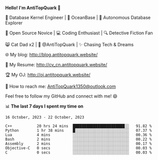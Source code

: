 
**Hello! I'm AntiTopQuark 👋**

🔧 Database Kernel Engineer | 🌊 OceanBase | 🤖 Autonomous Database Explorer

🌱 Open Source Novice | 💻 Coding Enthusiast | 🔍 Detective Fiction Fan

😸 Cat Dad x2 | 🎉 @AntiTopQuark | ✨ Chasing Tech & Dreams

🌐 My blog: http://blog.antitopquark.website/

📄 My Resume: http://cv_cn.antitopquark.website/

🏆 My OJ: http://oj.antitopquark.website/

📧 How to reach me: AntiTopQuark1350@outlook.com

Feel free to follow my GitHub and connect with me! 😄

📊 **The last 7 days I spent my time on** 

<!--START_SECTION:waka-->
```text
16 October, 2023 - 22 October, 2023

C++           20 hrs 24 mins  ███████████████████████░░   91.82 % 
Python        1 hr 38 mins    █░░░░░░░░░░░░░░░░░░░░░░░░   07.37 % 
Lua           4 mins          ░░░░░░░░░░░░░░░░░░░░░░░░░   00.36 % 
Bash          2 mins          ░░░░░░░░░░░░░░░░░░░░░░░░░   00.22 % 
Assembly      2 mins          ░░░░░░░░░░░░░░░░░░░░░░░░░   00.17 % 
Objective-C   0 secs          ░░░░░░░░░░░░░░░░░░░░░░░░░   00.03 % 
C             0 secs          ░░░░░░░░░░░░░░░░░░░░░░░░░   00.03 %
```
<!--END_SECTION:waka-->


